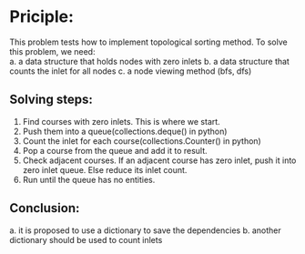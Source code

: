 # Priciple:
This problem tests how to implement topological sorting method. To solve this problem, we need:  
a. a data structure that holds nodes with zero inlets
b. a data structure that counts the inlet for all nodes
c. a node viewing method (bfs, dfs)

## Solving steps:
1. Find courses with zero inlets. This is where we start.
2. Push them into a queue(collections.deque() in python)
3. Count the inlet for each course(collections.Counter() in python)
4. Pop a course from the queue and add it to result.
5. Check adjacent courses. If an adjacent course has zero inlet, push it into zero inlet queue. Else reduce its inlet count.
6. Run until the queue has no entities.

## Conclusion:
a. it is proposed to use a dictionary to save the dependencies
b. another dictionary should be used to count inlets
